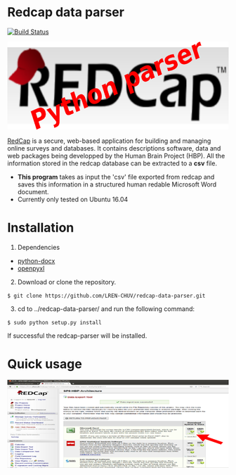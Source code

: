 # Redcap data parser

[![Build Status](https://travis-ci.org/LREN-CHUV/hbp-parser.svg?branch=master)](https://travis-ci.org/LREN-CHUV/hbp-parser)

<img src="docs/redcap_logo.png" width="600" height="200" />

[RedCap](https://lren.chuv.ch/redcap/) is a secure, web-based application for building and managing online surveys and databases.
It contains descriptions software, data and web packages being developped by the Human Brain Project (HBP). All the information stored in the redcap database can be extracted to a **csv** file. 

* **This program** takes as input the 'csv' file exported from redcap and saves this information in a structured human redable Microsoft Word document.
* Currently only tested on Ubuntu 16.04




# Installation

1. Dependencies

* [python-docx](https://python-docx.readthedocs.io/en/latest/)
* [openpyxl](https://openpyxl.readthedocs.io/en/default/)

2. Download or clone the repository.

```
$ git clone https://github.com/LREN-CHUV/redcap-data-parser.git
```

3. cd to ../redcap-data-parser/ and run the following command:

```
$ sudo python setup.py install
```
If successful the redcap-parser will be installed. 


# Quick usage

<img src="docs/redcap-website.png" width="600" height="200" />



